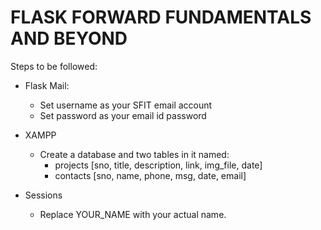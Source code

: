 # FLASK FORWARD FUNDAMENTALS AND BEYOND
Steps to be followed:
- Flask Mail:
  - Set username as your SFIT email account
  - Set password as your email id password
  


- XAMPP
  - Create a database and two tables in it named: 
    - projects  [sno, title, description, link, img_file, date]
    - contacts  [sno, name, phone, msg, date, email]
     

- Sessions
  - Replace YOUR_NAME with your actual name.
